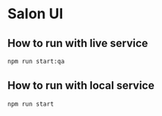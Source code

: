 # Salon UI

## How to run with live service
    npm run start:qa 
## How to run with local service
    npm run start
    